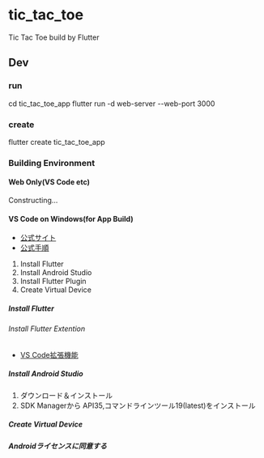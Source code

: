 # tic_tac_toe

Tic Tac Toe build by Flutter

## Dev

### run

cd tic_tac_toe_app
flutter run -d web-server --web-port 3000

### create

flutter create tic_tac_toe_app

### Building Environment

#### Web Only(VS Code etc)

Constructing...

#### VS Code on Windows(for App Build)

- [公式サイト](https://docs.flutter.dev/get-started/install)
- [公式手順](https://docs.flutter.dev/get-started/install/windows/mobile)

1. Install Flutter
2. Install Android Studio
3. Install Flutter Plugin
4. Create Virtual Device

##### Install Flutter

###### Install Flutter Extention

- [VS Code拡張機能](https://marketplace.visualstudio.com/items?itemName=Dart-Code.flutter)

##### Install Android Studio

1. ダウンロード＆インストール
2. SDK Managerから API35,コマンドラインツール19(latest)をインストール

##### Create Virtual Device

##### Androidライセンスに同意する
